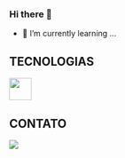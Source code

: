 ### Hi there 👋

- 🌱 I’m currently learning ...

## TECNOLOGIAS 

<img src="https://cdn.jsdelivr.net/gh/devicons/devicon/icons/javascript/javascript-original.svg" width="40" height="40" />

## CONTATO 

<a href="https://www.linkedin.com/in/jo%C3%A3o-victor-woncce-80207519a/" target="_blank"><img src="https://img.shields.io/badge/-LinkedIn-%230077B5?style=for-the-badge&logo=linkedin&logoColor=white" target="_blank"></a>   
